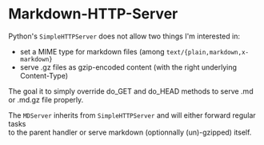Markdown-HTTP-Server
======================================

Python's `SimpleHTTPServer` does not allow two things I'm interested in:
 - set a MIME type for markdown files (among `text/{plain,markdown,x-markdown}`
 - serve .gz files as gzip-encoded content (with the right underlying Content-Type)

The goal it to simply override do_GET and do_HEAD methods to serve .md or .md.gz file properly.

The `MDServer` inherits from `SimpleHTTPServer` and will either forward regular tasks  
to the parent handler or serve markdown (optionnally (un)-gzipped) itself.
